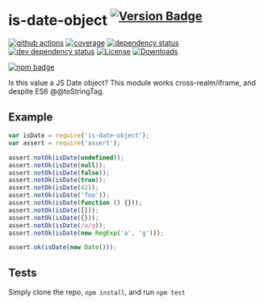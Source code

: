 # is-date-object <sup>[![Version Badge][2]][1]</sup>

[![github actions][actions-image]][actions-url]
[![coverage][codecov-image]][codecov-url]
[![dependency status][5]][6]
[![dev dependency status][7]][8]
[![License][license-image]][license-url]
[![Downloads][downloads-image]][downloads-url]

[![npm badge][11]][1]

Is this value a JS Date object? This module works cross-realm/iframe, and despite ES6 @@toStringTag.

## Example

```js
var isDate = require('is-date-object');
var assert = require('assert');

assert.notOk(isDate(undefined));
assert.notOk(isDate(null));
assert.notOk(isDate(false));
assert.notOk(isDate(true));
assert.notOk(isDate(42));
assert.notOk(isDate('foo'));
assert.notOk(isDate(function () {}));
assert.notOk(isDate([]));
assert.notOk(isDate({}));
assert.notOk(isDate(/a/g));
assert.notOk(isDate(new RegExp('a', 'g')));

assert.ok(isDate(new Date()));
```

## Tests

Simply clone the repo, `npm install`, and run `npm test`

[1]: https://npmjs.org/package/is-date-object
[2]: https://versionbadg.es/inspect-js/is-date-object.svg
[5]: https://david-dm.org/inspect-js/is-date-object.svg
[6]: https://david-dm.org/inspect-js/is-date-object
[7]: https://david-dm.org/inspect-js/is-date-object/dev-status.svg
[8]: https://david-dm.org/inspect-js/is-date-object#info=devDependencies
[11]: https://nodei.co/npm/is-date-object.png?downloads=true&stars=true
[license-image]: https://img.shields.io/npm/l/is-date-object.svg
[license-url]: LICENSE
[downloads-image]: https://img.shields.io/npm/dm/is-date-object.svg
[downloads-url]: https://npm-stat.com/charts.html?package=is-date-object
[codecov-image]: https://codecov.io/gh/inspect-js/is-date-object/branch/main/graphs/badge.svg
[codecov-url]: https://app.codecov.io/gh/inspect-js/is-date-object/
[actions-image]: https://img.shields.io/endpoint?url=https://github-actions-badge-u3jn4tfpocch.runkit.sh/inspect-js/is-date-object
[actions-url]: https://github.com/inspect-js/is-date-object/actions
